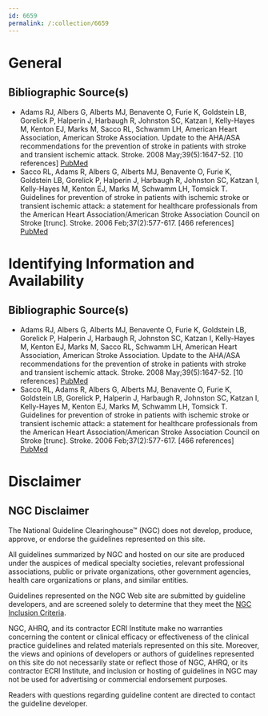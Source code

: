 ```yaml
---
id: 6659
permalink: /:collection/6659
---
```


# General

## Bibliographic Source(s)

- Adams RJ, Albers G, Alberts MJ, Benavente O, Furie K, Goldstein LB, Gorelick P, Halperin J, Harbaugh R, Johnston SC, Katzan I, Kelly-Hayes M, Kenton EJ, Marks M, Sacco RL, Schwamm LH, American Heart Association, American Stroke Association. Update to the AHA/ASA recommendations for the prevention of stroke in patients with stroke and transient ischemic attack. Stroke. 2008 May;39(5):1647-52. [10 references] [ PubMed ](http://www.ncbi.nlm.nih.gov/entrez/query.fcgi?cmd=Retrieve&db=pubmed&dopt=Abstract&list_uids=18322260)
- Sacco RL, Adams R, Albers G, Alberts MJ, Benavente O, Furie K, Goldstein LB, Gorelick P, Halperin J, Harbaugh R, Johnston SC, Katzan I, Kelly-Hayes M, Kenton EJ, Marks M, Schwamm LH, Tomsick T. Guidelines for prevention of stroke in patients with ischemic stroke or transient ischemic attack: a statement for healthcare professionals from the American Heart Association/American Stroke Association Council on Stroke [trunc]. Stroke. 2006 Feb;37(2):577-617. [466 references] [ PubMed ](http://www.ncbi.nlm.nih.gov/entrez/query.fcgi?cmd=Retrieve&db=pubmed&dopt=Abstract&list_uids=16432246)

# Identifying Information and Availability

## Bibliographic Source(s)

- Adams RJ, Albers G, Alberts MJ, Benavente O, Furie K, Goldstein LB, Gorelick P, Halperin J, Harbaugh R, Johnston SC, Katzan I, Kelly-Hayes M, Kenton EJ, Marks M, Sacco RL, Schwamm LH, American Heart Association, American Stroke Association. Update to the AHA/ASA recommendations for the prevention of stroke in patients with stroke and transient ischemic attack. Stroke. 2008 May;39(5):1647-52. [10 references] [ PubMed ](http://www.ncbi.nlm.nih.gov/entrez/query.fcgi?cmd=Retrieve&db=pubmed&dopt=Abstract&list_uids=18322260)
- Sacco RL, Adams R, Albers G, Alberts MJ, Benavente O, Furie K, Goldstein LB, Gorelick P, Halperin J, Harbaugh R, Johnston SC, Katzan I, Kelly-Hayes M, Kenton EJ, Marks M, Schwamm LH, Tomsick T. Guidelines for prevention of stroke in patients with ischemic stroke or transient ischemic attack: a statement for healthcare professionals from the American Heart Association/American Stroke Association Council on Stroke [trunc]. Stroke. 2006 Feb;37(2):577-617. [466 references] [ PubMed ](http://www.ncbi.nlm.nih.gov/entrez/query.fcgi?cmd=Retrieve&db=pubmed&dopt=Abstract&list_uids=16432246)

# Disclaimer

## NGC Disclaimer

The National Guideline Clearinghouse™ (NGC) does not develop, produce, approve, or endorse the guidelines represented on this site.

All guidelines summarized by NGC and hosted on our site are produced under the auspices of medical specialty societies, relevant professional associations, public or private organizations, other government agencies, health care organizations or plans, and similar entities.

Guidelines represented on the NGC Web site are submitted by guideline developers, and are screened solely to determine that they meet the [NGC Inclusion Criteria](/help-and-about/summaries/inclusion-criteria).

NGC, AHRQ, and its contractor ECRI Institute make no warranties concerning the content or clinical efficacy or effectiveness of the clinical practice guidelines and related materials represented on this site. Moreover, the views and opinions of developers or authors of guidelines represented on this site do not necessarily state or reflect those of NGC, AHRQ, or its contractor ECRI Institute, and inclusion or hosting of guidelines in NGC may not be used for advertising or commercial endorsement purposes.

Readers with questions regarding guideline content are directed to contact the guideline developer.

